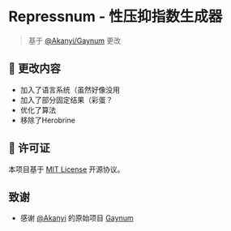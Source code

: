 # Repressnum - 性压抑指数生成器

> 基于 [@Akanyi/Gaynum](https://github.com/Akanyi/Gaynum) 更改

## 📕 更改内容

   - 加入了语言系统（虽然好像没用
   - 加入了部分固定结果（彩蛋？
   - 优化了算法
   - 移除了Herobrine

## 📄 许可证

本项目基于 [MIT License](LICENSE) 开源协议。

##  致谢

- 感谢 [@Akanyi](https://github.com/Akanyi) 的原始项目 [Gaynum](https://github.com/Akanyi/Gaynum)
